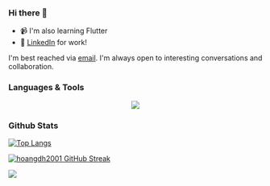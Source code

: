### Hi there 👋

- 📹 I'm also learning Flutter
- 🔗 [LinkedIn](https://www.linkedin.com/in/dohuyhoang2001/) for work!

<div>
    I'm best reached via <a href="mailto:dohuyhoang.se.dev@gmail.com"/>email</a>. I'm always open to interesting conversations and collaboration.
</div>

### Languages & Tools

<p align="center">
  <a href="https://skillicons.dev">
    <img src="https://skillicons.dev/icons?i=java,kotlin,swift,js,ts,flutter,react,spring,nodejs,docker" />
  </a>
</p>

### Github Stats

[![Top Langs](https://github-readme-stats.vercel.app/api/top-langs/?username=hoangdh2001&layout=compact)](https://github.com/anuraghazra/github-readme-stats)

[![hoangdh2001 GitHub Streak](https://streak-stats.demolab.com?user=hoangdh2001&theme=dark)](https://git.io/streak-stats)

<img src="https://raw.githubusercontent.com/trinib/trinib/main/.images/footer.svg" />
